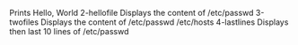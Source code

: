 Prints Hello, World
2-hellofile Displays the content of /etc/passwd
3-twofiles Displays the content of /etc/passwd /etc/hosts
4-lastlines Displays then last 10 lines of /etc/passwd